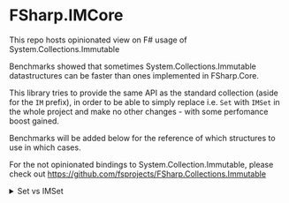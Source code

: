 # FSharp.IMCore


This repo hosts opinionated view on F# usage of System.Collections.Immutable

Benchmarks showed that sometimes System.Collections.Immutable datastructures can be faster than ones implemented in FSharp.Core.

This library tries to provide the same API as the standard collection (aside for the `IM` prefix),
in order to be able to simply replace i.e. `Set` with `IMSet` in the whole project and make no other changes - with some perfomance boost gained.



Benchmarks will be added below for the reference of which structures to use in which cases.


For the not opinionated bindings to System.Collection.Immutable, please check out https://github.com/fsprojects/FSharp.Collections.Immutable


<details>
<summary>Set vs IMSet</summary>

BenchmarkDotNet=v0.12.1, OS=macOS Catalina 10.15.4 (19E287) [Darwin 19.4.0]
Intel Core i9-9980HK CPU 2.40GHz, 1 CPU, 16 logical and 8 physical cores
.NET Core SDK=5.0.101
[Host]     : .NET Core 5.0.1 (CoreCLR 5.0.120.57516, CoreFX 5.0.120.57516), X64 RyuJIT DEBUG
DefaultJob : .NET Core 5.0.1 (CoreCLR 5.0.120.57516, CoreFX 5.0.120.57516), X64 RyuJIT




|          Method |     N |             Mean |          Error |         StdDev |     Gen 0 |    Gen 1 |    Gen 2 | Allocated |
|---------------- |------ |-----------------:|---------------:|---------------:|----------:|---------:|---------:|----------:|
|       SetForAll |  1000 |         15.12 ns |       0.318 ns |       0.297 ns |    0.0029 |        - |        - |      24 B |
|     IMSetForAll |  1000 |        202.19 ns |       3.077 ns |       2.728 ns |    0.0105 |        - |        - |      88 B |
|   SetDifference |  1000 |    535,945.47 ns |  10,392.899 ns |   9,213.034 ns |   54.6875 |   8.7891 |        - |  457960 B |
| IMSetDifference |  1000 |    189,834.97 ns |   2,910.793 ns |   2,858.788 ns |         - |        - |        - |         - |
|         SetFold |  1000 |      7,788.45 ns |     154.070 ns |     144.117 ns |         - |        - |        - |      24 B |
|       IMSetFold |  1000 |     33,523.88 ns |     494.207 ns |     462.282 ns |         - |        - |        - |      88 B |
|          SetMap |  1000 |    804,234.48 ns |  11,254.397 ns |   9,976.730 ns |   74.2188 |  24.4141 |        - |  622216 B |
|        IMSetMap |  1000 |    864,723.44 ns |   7,671.285 ns |   6,800.394 ns |   17.5781 |   5.8594 |        - |  152840 B |
|       SetFilter |  1000 |    232,328.91 ns |   3,842.689 ns |   3,208.819 ns |   28.3203 |   3.1738 |        - |  237808 B |
|     IMSetFilter |  1000 |     59,881.92 ns |     868.884 ns |     812.754 ns |    3.9063 |   0.4272 |        - |   32768 B |
|        SetUnion |  1000 |    251,169.27 ns |   4,960.091 ns |   4,639.672 ns |   35.6445 |   9.2773 |        - |  299600 B |
|      IMSetUnion |  1000 |    332,915.04 ns |   3,517.447 ns |   2,746.191 ns |   10.7422 |   3.4180 |        - |   90224 B |
|    SetIntersect |  1000 |     98,232.54 ns |   1,275.244 ns |   1,130.470 ns |         - |        - |        - |      40 B |
|  IMSetIntersect |  1000 |     92,270.31 ns |   1,779.152 ns |   1,903.673 ns |         - |        - |        - |         - |
|    SetSingleton |  1000 |         36.56 ns |       0.776 ns |       0.725 ns |    0.0114 |        - |        - |      96 B |
|  IMSetSingleton |  1000 |         41.35 ns |       0.806 ns |       0.673 ns |    0.0134 |        - |        - |     112 B |
|       SetMinMax |  1000 |        173.35 ns |       3.127 ns |       2.772 ns |    0.0172 |        - |        - |     144 B |
|     IMSetMinMax |  1000 |         31.06 ns |       0.685 ns |       0.733 ns |    0.0057 |        - |        - |      48 B |
|       SetForAll | 10000 |         15.06 ns |       0.284 ns |       0.266 ns |    0.0029 |        - |        - |      24 B |
|     IMSetForAll | 10000 |        225.82 ns |       3.406 ns |       3.020 ns |    0.0105 |        - |        - |      88 B |
|   SetDifference | 10000 |  8,735,941.96 ns | 173,008.386 ns | 177,666.874 ns |  734.3750 | 328.1250 |        - | 6253869 B |
| IMSetDifference | 10000 |  2,337,930.35 ns |  44,497.152 ns |  43,702.153 ns |         - |        - |        - |       1 B |
|         SetFold | 10000 |    116,106.35 ns |   2,038.932 ns |   3,406.597 ns |         - |        - |        - |      24 B |
|       IMSetFold | 10000 |    373,007.89 ns |   7,325.718 ns |   8,436.308 ns |         - |        - |        - |      88 B |
|          SetMap | 10000 | 15,296,230.38 ns | 248,434.323 ns | 232,385.619 ns | 1062.5000 | 500.0000 | 125.0000 | 7848734 B |
|        IMSetMap | 10000 | 12,329,599.39 ns | 189,904.430 ns | 168,345.331 ns |  187.5000 |  93.7500 |  31.2500 | 1622274 B |
|       SetFilter | 10000 |  4,097,716.27 ns |  79,736.462 ns |  81,883.476 ns |  390.6250 | 187.5000 |        - | 3308803 B |
|     IMSetFilter | 10000 |    665,409.43 ns |  12,099.531 ns |  11,317.908 ns |   43.9453 |  21.4844 |        - |  373040 B |
|        SetUnion | 10000 |  4,329,789.21 ns |  79,540.832 ns |  70,510.876 ns |  351.5625 | 171.8750 |        - | 3004979 B |
|      IMSetUnion | 10000 |  4,481,053.54 ns |  63,908.080 ns |  56,652.849 ns |  101.5625 |  46.8750 |        - |  897779 B |
|    SetIntersect | 10000 |  1,240,591.25 ns |  21,593.737 ns |  19,142.286 ns |         - |        - |        - |      41 B |
|  IMSetIntersect | 10000 |  1,045,768.42 ns |  19,914.963 ns |  19,559.156 ns |         - |        - |        - |       1 B |
|    SetSingleton | 10000 |         37.36 ns |       0.782 ns |       0.768 ns |    0.0114 |        - |        - |      96 B |
|  IMSetSingleton | 10000 |         43.65 ns |       0.755 ns |       0.706 ns |    0.0134 |        - |        - |     112 B |
|       SetMinMax | 10000 |        223.46 ns |       3.229 ns |       3.020 ns |    0.0172 |        - |        - |     144 B |
|     IMSetMinMax | 10000 |         42.67 ns |       0.354 ns |       0.296 ns |    0.0057 |        - |        - |      48 B |


</details>